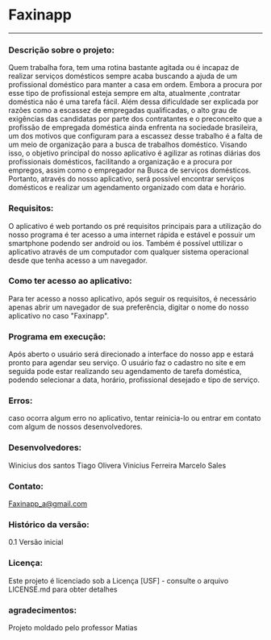 # Faxinapp

<hr>

### Descrição sobre o projeto:
Quem trabalha fora, tem uma rotina bastante agitada ou é incapaz de realizar serviços domésticos sempre acaba buscando a ajuda de um profissional doméstico para manter a casa em ordem. Embora a procura por esse tipo de profissional esteja sempre em alta, atualmente ,contratar doméstica não é uma tarefa fácil. Além dessa dificuldade ser explicada por razões como a escassez de empregadas qualificadas, o alto grau de exigências das candidatas por parte dos contratantes e o preconceito que a profissão de empregada doméstica ainda enfrenta na sociedade brasileira, um dos motivos que configuram para a escassez desse trabalho é a falta de um meio de organização para a busca de trabalhos doméstico. Visando isso, o objetivo principal do nosso aplicativo é agilizar as rotinas diárias dos profissionais domésticos, facilitando a organização e a procura por empregos, assim como o empregador na Busca de serviços domésticos. Portanto, através do nosso aplicativo, será possível encontrar serviços domésticos e realizar um agendamento organizado com data e horário.   
### Requisitos:
O aplicativo é web portando os pré requisitos principais para a utilização do nosso programa é ter acesso a uma internet rápida e estável e
possuir um smartphone podendo ser android ou ios. Também é possível uttilizar o aplicativo através de um computador com qualquer sistema operacional desde que tenha acesso a um navegador. 
### Como ter acesso ao aplicativo: 
Para ter acesso a nosso aplicativo, após seguir os requisitos, é necessário apenas abrir um navegador de sua preferência, digitar o nome do nosso aplicativo no caso "Faxinapp".
### Programa em execução:
Após aberto o usuário será direcionado a interface do nosso app e estará pronto para agendar seu serviço. O usuário faz o cadastro no site e em seguida pode estar realizando seu agendamento de tarefa doméstica, podendo selecionar a data, horário, profissional desejado e tipo de serviço.
### Erros:
caso ocorra algum erro no aplicativo, tentar reinicia-lo ou entrar em contato com algum de nossos desenvolvedores. 
### Desenvolvedores:
Winicius dos santos 
Tiago Olivera
Vinicius Ferreira 
Marcelo Sales
### Contato:
Faxinapp_a@gmail.com
### Histórico da versão:
0.1
Versão inicial
### Licença:
Este projeto é licenciado sob a Licença [USF] - consulte o arquivo LICENSE.md para obter detalhes
### agradecimentos:
Projeto moldado pelo professor Matias



